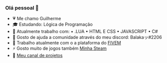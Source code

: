 ### Olá pessoal 👋
- 💗 Me chamo Guilherme 
- 🎓 Estudando: Lógica de Programação
- 🔭 Atualmente trabalho com:
• .LUA
• HTML E CSS
• JAVASCRIPT
• C#
- 🌱 Gosto de ajuda a comunidade através do meu discord: Balakaッ#2206
- 💬 Trabalho atualmente com o a plataforma do [FIVEM](https://fivem.net/) 
- ⚡ Gosto muito de jogos também [Minha Steam](https://steamcommunity.com/profiles/76561198179810479/)
- 🎥 [Meu canal de projetos](https://www.youtube.com/channel/UCHA_fmzeUZuE-iGbgI3VkRQ)


